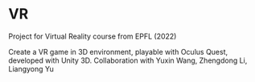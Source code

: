 # VR
Project for Virtual Reality course from EPFL (2022)

Create a VR game in 3D environment, playable with Oculus Quest, developed with Unity 3D.
Collaboration with Yuxin Wang, Zhengdong Li, Liangyong Yu
